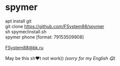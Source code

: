 # spymer

apt install git <br>
git clone https://github.com/FSystem88/spymer <br>
sh spymer/install.sh <br>
spymer phone [format: 79153509908]<br>
<br>
FSystem88@bk.ru
<br>
<br>
May be this sh♥t not work))
*(sorry for my English 😋)*
